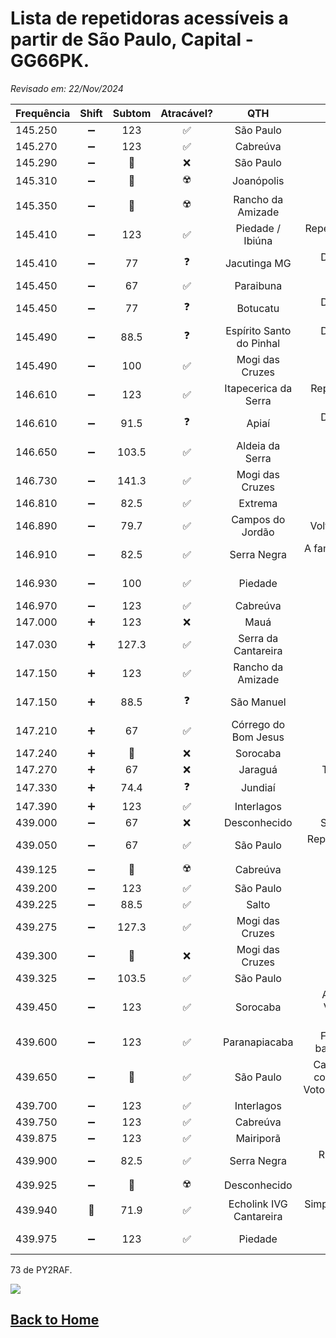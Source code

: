 # Lista de repetidoras acessíveis a partir de São Paulo, Capital - GG66PK.

*Revisado em: 22/Nov/2024*

| Frequência | Shift | Subtom | Atracável? | QTH | Obs.: |
| --- | :---: | :---: | :---: | :---: | :---: |
| 145.250 | ➖ | 123 | ✅ | São Paulo | Jaraguá |
| 145.270 | ➖ | 123 | ✅ | Cabreúva |  |
| 145.290 | ➖ | 🔘 | ❌ | São Paulo | Jaraguá DX |
| 145.310 | ➖ | 🔘 | ☢️ | Joanópolis | Digitalizada |
| 145.350 | ➖ | 🔘 | ☢️ | Rancho da Amizade | Digitalizada |
| 145.410 | ➖ | 123 | ✅ | Piedade / Ibiúna | Repetidora Pedra do Lagarto |
| 145.410 | ➖ | 77 | ❓ | Jacutinga MG | DX / Depende Propagação |
| 145.450 | ➖ | 67 | ✅ | Paraibuna | |
| 145.450 | ➖ | 77 | ❓ | Botucatu | DX / Depende propagação |
| 145.490 | ➖ | 88.5 | ❓ | Espírito Santo do Pinhal | DX / Depende Propagação |
| 145.490 | ➖ | 100 | ✅ | Mogi das Cruzes | |
| 146.610 | ➖ | 123 | ✅ | Itapecerica da Serra | Repetidora LABRE SP |
| 146.610 | ➖ | 91.5 | ❓ | Apiaí | DX / Depende propagação |
| 146.650 | ➖ | 103.5 | ✅ | Aldeia da Serra | Nova |
| 146.730 | ➖ | 141.3 | ✅ | Mogi das Cruzes | |
| 146.810 | ➖ | 82.5 | ✅ | Extrema | [QRZ](https://www.qrz.com/db/PY4FW) |
| 146.890 | ➖ | 79.7 | ✅ | Campos do Jordão | Voltou a analógica |
| 146.910 | ➖ | 82.5 | ✅ | Serra Negra | A famosa Chapéu de Palha |
| 146.930 | ➖ | 100 | ✅ | Piedade | Testada em Sorocaba |
| 146.970 | ➖ | 123 | ✅ | Cabreúva | |
| 147.000 | ➕ | 123 | ❌ | Mauá | |
| 147.030 | ➕ | 127.3 | ✅ | Serra da Cantareira | |
| 147.150 | ➕ | 123 | ✅ | Rancho da Amizade | |
| 147.150 | ➕ | 88.5 | ❓ | São Manuel | Depende de propagação |
| 147.210 | ➕ | 67 | ✅ | Córrego do Bom Jesus |
| 147.240 | ➕ | 🔘 | ❌ | Sorocaba | C4FM |
| 147.270 | ➕ | 67 | ❌ | Jaraguá | Teste PY2MF |
| 147.330 | ➕ | 74.4 | ❓ | Jundiaí | |
| 147.390 | ➕ | 123 | ✅ | Interlagos | |
| 439.000 | ➖ | 67 | ❌ | Desconhecido | Sinal marginal |
| 439.050 | ➖ | 67 | ✅ | São Paulo | Repetidora Jaraguá Urbana |
| 439.125 | ➖ | 🔘 | ☢️ | Cabreúva | DMR |
| 439.200 | ➖ | 123 | ✅ | São Paulo | |
| 439.225 | ➖ | 88.5 | ✅ | Salto | DX |
| 439.275 | ➖ | 127.3 | ✅ | Mogi das Cruzes | |
| 439.300 | ➖ | 🔘 | ❌ | Mogi das Cruzes | |
| 439.325 | ➖ | 103.5 | ✅ | São Paulo | Av. Paulista |
| 439.450 | ➖ | 123 | ✅ | Sorocaba | Atracável por Votorantim e Sorocaba |
| 439.600 | ➖ | 123 | ✅ | Paranapiacaba | Fala bem com baixada santista |
| 439.650 | ➖ | 🔘 | ✅ | São Paulo | Cantareira - Link com 147.030 de Votorantim/Sorocaba |
| 439.700 | ➖ | 123 | ✅ | Interlagos | |
| 439.750 | ➖ | 123 | ✅ | Cabreúva | |
| 439.875 | ➖ | 123 | ✅ | Mairiporã | |
| 439.900 | ➖ | 82.5 | ✅ | Serra Negra | Rpt Chapeu de Couro |
| 439.925 | ➖ | 🔘 | ☢️ | Desconhecido | Digitalizada |
| 439.940 | 🔘 | 71.9 | ✅ | Echolink IVG Cantareira | Simplex e subtonada - PY2MO |
| 439.975 | ➖ | 123 | ✅ | Piedade | Testada em Sorocaba |

73 de PY2RAF.

![](https://rf3.org:8443/q/wink-rpt.png)

## [Back to Home](https://github.com/rfrht/FT-991A/wiki)
